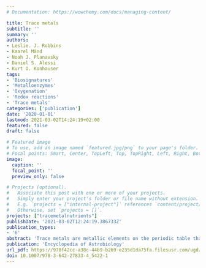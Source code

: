 ```yaml
---
# Documentation: https://wowchemy.com/docs/managing-content/

title: Trace metals
subtitle: ''
summary: ''
authors:
- Leslie. J. Robbins
- Kaarel Mänd
- Noah J. Planavsky
- Daniel S. Alessi
- Kurt O. Konhauser
tags:
- 'Biosignatures'
- 'Metalloenzymes'
- 'Oxygenation'
- 'Redox reactions'
- 'Trace metals'
categories: ['publication']
date: '2020-01-01'
lastmod: 2021-03-02T14:24:19+02:00
featured: false
draft: false

# Featured image
# To use, add an image named `featured.jpg/png` to your page's folder.
# Focal points: Smart, Center, TopLeft, Top, TopRight, Left, Right, BottomLeft, Bottom, BottomRight.
image:
  caption: ''
  focal_point: ''
  preview_only: false

# Projects (optional).
#   Associate this post with one or more of your projects.
#   Simply enter your project's folder or file name without extension.
#   E.g. `projects = ["internal-project"]` references `content/project/deep-learning/index.md`.
#   Otherwise, set `projects = []`.
projects: ["tracemetalnutrients"]
publishDate: '2021-03-02T12:24:19.386733Z'
publication_types:
- '6'
abstract: 'Trace metals are metallic elements on the periodic table that are found in low concentrations in both aqueous environments (seawater, freshwater, mine waters) and geologic samples (minerals, rocks, and mine tailings). In aqueous environments, trace metals include any metal element present at concentrations between 10−15 mol/L (1 fM) and 10−5 mol/L (10 μM). In geological samples, trace metals are present in abundances of <0.1% by weight and typically quantified in either ppm (mg/kg) or ppb (μg/kg). With regard to trace metals in astrobiology and geobiology, there is an increased focus on transition metals in columns 3–12 of the periodic table.'
publication: 'Encyclopedia of Astrobiology'
url_pdf: https://978f42cc-a38c-44b9-b269-e235d1da75fa.filesusr.com/ugd/161b8a_05ed2a86fde34145bc8cfa474a338dc1.pdf
doi: 10.1007/978-3-642-27833-4_5422-1
---
```

